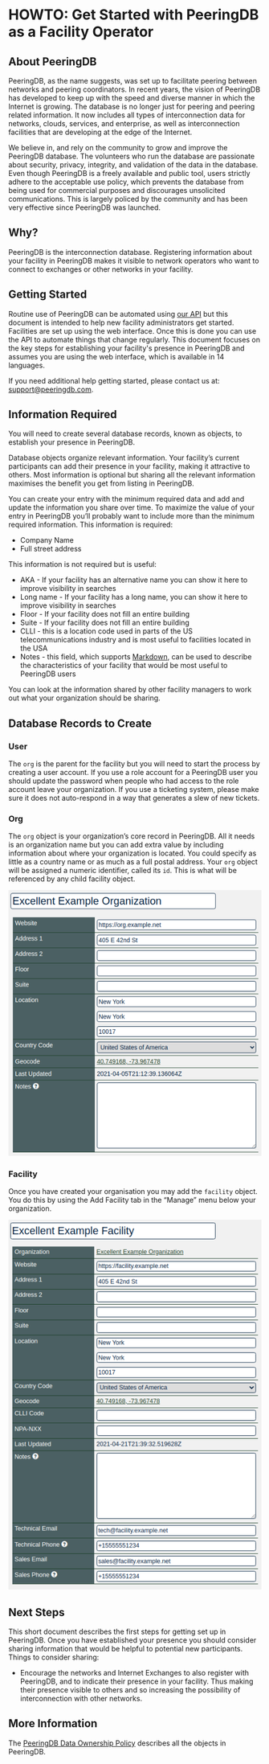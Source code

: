# HOWTO: Get Started with PeeringDB as a Facility Operator 
## About PeeringDB
PeeringDB, as the name suggests, was set up to facilitate peering between networks and peering coordinators. In recent years, the vision of PeeringDB has developed to keep up with the speed and diverse manner in which the Internet is growing. The database is no longer just for peering and peering related information. It now includes all types of interconnection data for networks, clouds, services, and enterprise, as well as interconnection facilities that are developing at the edge of the Internet.

We believe in, and rely on the community to grow and improve the PeeringDB database. The volunteers who run the database are passionate about security, privacy, integrity, and validation of the data in the database. Even though PeeringDB is a freely available and public tool, users strictly adhere to the acceptable use policy, which prevents the database from being used for commercial purposes and discourages unsolicited communications. This is largely policed by the community and has been very effective since PeeringDB was launched.

## Why?
PeeringDB is the interconnection database. Registering information about your facility in PeeringDB makes it visible to network operators who want to connect to exchanges or other networks in your facility. 

## Getting Started
Routine use of PeeringDB can be automated using [our API](https://www.peeringdb.com/apidocs) but this document is intended to help new facility administrators get started. Facilities are set up using the web interface. Once this is done you can use the API to automate things that change regularly. This document focuses on the key steps for establishing your facility's presence in PeeringDB and assumes you are using the web interface, which is available in 14 languages.

If you need additional help getting started, please contact us at: [support@peeringdb.com](mailto:support@peeringdb.com).

## Information Required
You will need to create several database records, known as objects, to establish your presence in PeeringDB. 

Database objects organize relevant information. Your facility’s current participants can add their presence in your facility, making it attractive to others. Most information is optional but sharing all the relevant information maximises the benefit you get from listing in PeeringDB. 

You can create your entry with the minimum required data and add and update the information you share over time. To maximize the value of your entry in PeeringDB you’ll probably want to include more than the minimum required information. This information is required:

* Company Name
* Full street address

This information is not required but is useful:

* AKA - If your facility has an alternative name you can show it here to improve visibility in searches
* Long name - If your facility has a long name, you can show it here to improve visibility in searches
* Floor - If your facility does not fill an entire building
* Suite - If your facility does not fill an entire building
* CLLI - this is a location code used in parts of the US telecommunications industry and is most useful to facilities located in the USA
* Notes - this field, which supports [Markdown](https://daringfireball.net/projects/markdown/), can be used to describe the characteristics of your facility that would be most useful to PeeringDB users

You can look at the information shared by other facility managers to work out what your organization should be sharing.

## Database Records to Create
### User
The `org` is the parent for the facility but you will need to start the process by creating a user account. If you use a role account for a PeeringDB user you should update the password when people who had access to the role account leave your organization. If you use a ticketing system, please make sure it does not auto-respond in a way that generates a slew of new tickets.

### Org
The `org` object is your organization’s core record in PeeringDB. All it needs is an organization name but you can add extra value by including information about where your organization is located. You could specify as little as a country name or as much as a full postal address.
Your `org` object will be assigned a numeric identifier, called its `id`. This is what will be referenced by any child facility object.

![Excellent Example Org Object](images/excellent-example-org.png)

### Facility
Once you have created your organisation you may add the `facility` object. You do this by using the Add Facility tab in the “Manage” menu below your organization. 

![Excellent Example Facility Object](images/excellent-example-fac.png)

## Next Steps
This short document describes the first steps for getting set up in PeeringDB. Once you have established your presence you should consider sharing information that would be helpful to potential new participants. Things to consider sharing:

* Encourage the networks and Internet Exchanges to also register with PeeringDB, and to indicate their presence in your facility. Thus making their presence visible to others and so increasing the possibility of interconnection with other networks. 

## More Information
The [PeeringDB Data Ownership Policy](https://docs.peeringdb.com/gov/misc/2020-04-06_PeeringDB_Data_Ownership_Policy_Document_v1.0.pdf) describes all the objects in PeeringDB.

